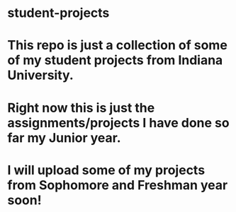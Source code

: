 # student-projects
# This repo is just a collection of some of my student projects from Indiana University.
# Right now this is just the assignments/projects I have done so far my Junior year. 
# I will upload some of my projects from Sophomore and Freshman year soon!
